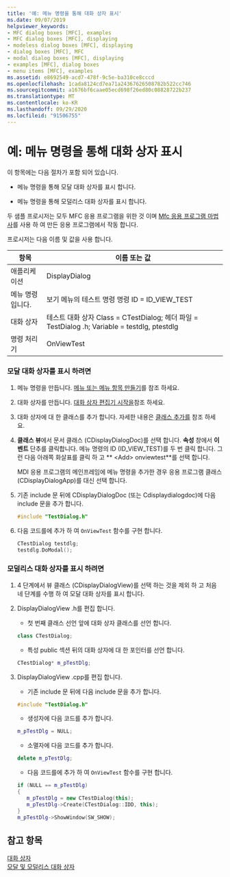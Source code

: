 ```yaml
---
title: '예: 메뉴 명령을 통해 대화 상자 표시'
ms.date: 09/07/2019
helpviewer_keywords:
- MFC dialog boxes [MFC], examples
- MFC dialog boxes [MFC], displaying
- modeless dialog boxes [MFC], displaying
- dialog boxes [MFC], MFC
- modal dialog boxes [MFC], displaying
- examples [MFC], dialog boxes
- menu items [MFC], examples
ms.assetid: e8692549-acd7-478f-9c5e-ba310ce8cccd
ms.openlocfilehash: 1cada8124cd7ea71a24367626508782b522cc746
ms.sourcegitcommit: a1676bf6caae05ecd698f26ed80c08828722b237
ms.translationtype: MT
ms.contentlocale: ko-KR
ms.lasthandoff: 09/29/2020
ms.locfileid: "91506755"
---
```

# <a name="example-displaying-a-dialog-box-via-a-menu-command"></a>예: 메뉴 명령을 통해 대화 상자 표시

이 항목에는 다음 절차가 포함 되어 있습니다.

- 메뉴 명령을 통해 모달 대화 상자를 표시 합니다.

- 메뉴 명령을 통해 모덜리스 대화 상자를 표시 합니다.

두 샘플 프로시저는 모두 MFC 응용 프로그램을 위한 것 이며 [Mfc 응용 프로그램 마법사](reference/mfc-application-wizard.md)를 사용 하 여 만든 응용 프로그램에서 작동 합니다.

프로시저는 다음 이름 및 값을 사용 합니다.

|항목|이름 또는 값|
|----------|-------------------|
|애플리케이션|DisplayDialog|
|메뉴 명령입니다.|보기 메뉴의 테스트 명령 명령 ID = ID_VIEW_TEST|
|대화 상자|테스트 대화 상자 Class = CTestDialog; 헤더 파일 = TestDialog .h; Variable = testdlg, ptestdlg|
|명령 처리기|OnViewTest|

### <a name="to-display-a-modal-dialog-box"></a>모달 대화 상자를 표시 하려면

1. 메뉴 명령을 만듭니다. [메뉴 또는 메뉴 항목 만들기](../windows/menu-editor.md)를 참조 하세요.

1. 대화 상자를 만듭니다. [대화 상자 편집기 시작을](../windows/creating-a-new-dialog-box.md)참조 하세요.

1. 대화 상자에 대 한 클래스를 추가 합니다. 자세한 내용은 [클래스 추가를](../ide/adding-a-class-visual-cpp.md) 참조 하세요.

1. **클래스 뷰**에서 문서 클래스 (CDisplayDialogDoc)를 선택 합니다. **속성** 창에서 **이벤트** 단추를 클릭합니다. 메뉴 명령의 ID (ID_VIEW_TEST)를 두 번 클릭 합니다. 그런 다음 아래쪽 화살표를 클릭 하 고 ** \<Add> onviewtest**를 선택 합니다.

   MDI 응용 프로그램의 메인프레임에 메뉴 명령을 추가한 경우 응용 프로그램 클래스 (CDisplayDialogApp)를 대신 선택 합니다.

1. 기존 include 문 뒤에 CDisplayDialogDoc (또는 Cdisplaydialogdoc)에 다음 include 문을 추가 합니다.

   ```cpp
   #include "TestDialog.h"
   ```

1. 다음 코드를에 추가 하 여 `OnViewTest` 함수를 구현 합니다.

   ```cpp
   CTestDialog testdlg;
   testdlg.DoModal();
   ```

### <a name="to-display-a-modeless-dialog-box"></a>모덜리스 대화 상자를 표시 하려면

1. 4 단계에서 뷰 클래스 (CDisplayDialogView)를 선택 하는 것을 제외 하 고 처음 네 단계를 수행 하 여 모달 대화 상자를 표시 합니다.

1. DisplayDialogView .h를 편집 합니다.

   - 첫 번째 클래스 선언 앞에 대화 상자 클래스를 선언 합니다.

   ```cpp
   class CTestDialog;
   ```

   - 특성 public 섹션 뒤의 대화 상자에 대 한 포인터를 선언 합니다.

   ```cpp
   CTestDialog* m_pTestDlg;
   ```

1. DisplayDialogView .cpp를 편집 합니다.

   - 기존 include 문 뒤에 다음 include 문을 추가 합니다.

   ```cpp
   #include "TestDialog.h"
   ```

   - 생성자에 다음 코드를 추가 합니다.

   ```cpp
   m_pTestDlg = NULL;
   ```

   - 소멸자에 다음 코드를 추가 합니다.

   ```cpp
   delete m_pTestDlg;
   ```

   - 다음 코드를에 추가 하 여 `OnViewTest` 함수를 구현 합니다.

   ```cpp
   if (NULL == m_pTestDlg)
   {
      m_pTestDlg = new CTestDialog(this);
      m_pTestDlg->Create(CTestDialog::IDD, this);
   }
   m_pTestDlg->ShowWindow(SW_SHOW);
   ```

## <a name="see-also"></a>참고 항목

[대화 상자](dialog-boxes.md)<br/>
[모달 및 모덜리스 대화 상자](modal-and-modeless-dialog-boxes.md)
